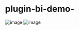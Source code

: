# plugin-bi-demo-
![image](https://user-images.githubusercontent.com/23089466/203327974-4fdd1188-482c-4830-b6cd-01fe8debf652.png)
![image](https://user-images.githubusercontent.com/23089466/203328009-8459173e-64f3-4a41-9cca-27e0bd9c50d9.png)
